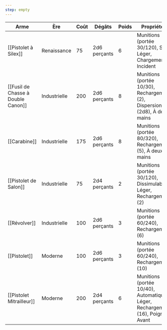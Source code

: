 ```yaml
---
step: empty
---
```

| Arme                               | Ère          | Coût | Dégâts       | Poids | Propriétés                                                                     |
| ---------------------------------- | ------------ | ---- | ------------ | ----- | ------------------------------------------------------------------------------ |
| [[Pistolet à Silex]]               | Renaissance  | 75   | 2d6 perçants | 6     | Munitions (portée 30/120), Sec, Léger, Chargement, Incident                    |
| [[Fusil de Chasse à Double Canon]] | Industrielle | 200  | 2d6 perçants | 8     | Munitions (portée 10/30), Rechargement (2), Dispersion (2d8), À deux mains     |
| [[Carabine]]                       | Industrielle | 175  | 2d6 perçants | 8     | Munitions (portée 80/320), Rechargement (5), À deux mains                      |
| [[Pistolet de Salon]]              | Industrielle | 75   | 2d4 perçants | 2     | Munitions (portée 30/120), Dissimulable, Léger, Rechargement (2)               |
| [[Révolver]]                       | Industrielle | 100  | 2d6 perçants | 3     | Munitions (portée 60/240), Rechargement (6)                                    |
| [[Pistolet]]                       | Moderne      | 100  | 2d6 perçants | 3     | Munitions (portée 60/240), Rechargement (10)                                   |
| [[Pistolet Mitrailleur]]           | Moderne      | 200  | 2d4 perçants | 6     | Munitions (portée 10/40), Automatique, Léger, Rechargement (16), Poignée Avant |

